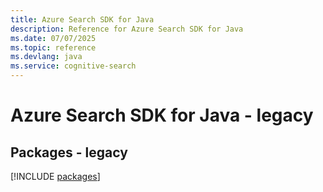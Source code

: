 ```yaml
---
title: Azure Search SDK for Java
description: Reference for Azure Search SDK for Java
ms.date: 07/07/2025
ms.topic: reference
ms.devlang: java
ms.service: cognitive-search
---
```

# Azure Search SDK for Java - legacy
## Packages - legacy
[!INCLUDE [packages](search-index.md)]